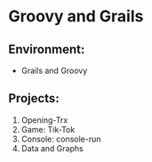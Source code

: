 # Groovy and Grails
## Environment:
* Grails and Groovy
## Projects:
1. Opening-Trx
1. Game: Tik-Tok
1. Console: console-run
1. Data and Graphs
